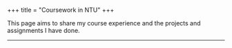 +++
title = "Coursework in NTU"
+++

This page aims to share my course experience and the projects and assignments I have done.

---

